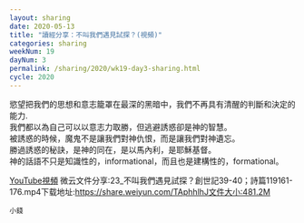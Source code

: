 ```yaml
---
layout: sharing
date: 2020-05-13
title: "讀經分享：不叫我們遇見試探？(視頻)"
categories: sharing
weekNum: 19
dayNum: 3
permalink: /sharing/2020/wk19-day3-sharing.html
cycle: 2020
---
```


慾望把我們的思想和意志籠罩在最深的黑暗中，我們不再具有清醒的判斷和決定的能力.  
我們都以為自己可以以意志力取勝，但逃避誘惑卻是神的智慧。   
被誘惑的時候，魔鬼不是讓我們對神仇恨，而是讓我們對神遺忘。  
勝過誘惑的秘訣，是神的同在，是以馬內利，是耶穌基督。  
神的話語不只是知識性的，informational，而且也是建構性的，formational。  

[YouTube視頻](https://youtu.be/2qwJeU2bBxU) 微云文件分享:23_不叫我們遇見試探？創世記39-40；詩篇119161-176.mp4下载地址:https://share.weiyun.com/TAphhlhJ文件大小:481.2M

`小錢`
